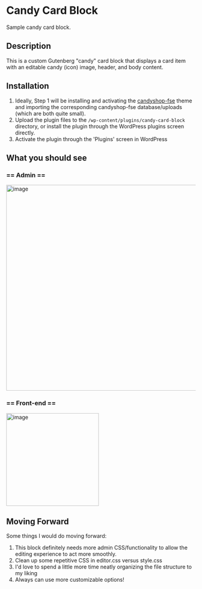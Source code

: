 # Candy Card Block

Sample candy card block.


## Description

This is a custom Gutenberg "candy" card block that displays a card item with an editable candy (icon) image, header, and body content.

## Installation

1. Ideally, Step 1 will be installing and activating the [candyshop-fse](https://github.com/ezbreezie/candyshop-block-theme) theme and importing the corresponding candyshop-fse database/uploads (which are both quite small). 
2. Upload the plugin files to the `/wp-content/plugins/candy-card-block` directory, or install the plugin through the WordPress plugins screen directly.
3. Activate the plugin through the 'Plugins' screen in WordPress

## What you should see
### == Admin ==

<img width="546" alt="image" src="https://user-images.githubusercontent.com/20464603/200956252-145356b0-db68-4f6d-9b71-05009b459875.png">

### == Front-end ==

<img width="246" alt="image" src="https://user-images.githubusercontent.com/20464603/200955784-409b673e-d647-401e-b41c-2b8c24fa29bd.png">

## Moving Forward

Some things I would do moving forward: 

1. This block definitely needs more admin CSS/functionality to allow the editing experience to act more smoothly.
2. Clean up some repetitive CSS in editor.css versus style.css
3. I'd love to spend a little more time neatly organizing the file structure to my liking
4. Always can use more customizable options!
